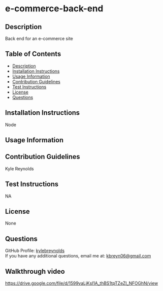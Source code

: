 # e-commerce-back-end


  ## Description
  Back end for an e-commerce site

  ## Table of Contents

  * [Description](#description)
  * [Installation Instructions](#installation-instructions)
  * [Usage Information](#usage-information)
  * [Contribution Guidelines](#contribution-guidelines)
  * [Test Instructions](#test-instructions)
  * [License](#license)
  * [Questions](#questions)

  ## Installation Instructions
  Node

  ## Usage Information
  

  ## Contribution Guidelines
  Kyle Reynolds

  ## Test Instructions
  NA

  ## License
  None

  ## Questions
  GitHub Profile: <a href='https://github.com/kylebreynolds'>kylebreynolds</a><br>
  If you have any additional questions, email me at: <a href='mailto:kbreyn06@gmail.com'>kbreyn06@gmail.com</a>
  
  ## Walkthrough video
 https://drive.google.com/file/d/1599vaLjKsI1A_thBS1tpTZeZI_NFOGhN/view
